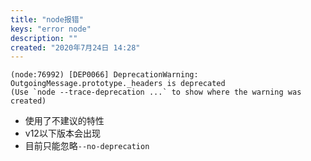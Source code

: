 ```yaml
---
title: "node报错"
keys: "error node"
description: ""
created: "2020年7月24日 14:28"
---
```



```
(node:76992) [DEP0066] DeprecationWarning: OutgoingMessage.prototype._headers is deprecated
(Use `node --trace-deprecation ...` to show where the warning was created)
```
* 使用了不建议的特性
* v12以下版本会出现
* 目前只能忽略`--no-deprecation`